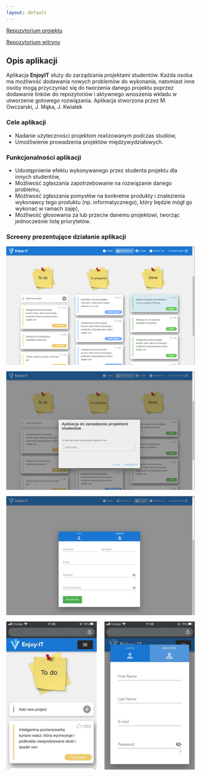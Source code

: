 ```yaml
---
layout: default
---
```

[Repozytorium projektu](https://github.com/flowerasny/EnjoyIT)

[Repozytorium witryny](https://github.com/jmaka96/jmaka96.github.io)

## Opis aplikacji

Aplikacja **EnjoyIT** służy do zarządzania projektami studentów. Każda osoba ma możliwość dodawania nowych problemów do wykonania, natomiast inne osoby mogą przyczyniać się do tworzenia danego projektu poprzez dodawanie linków do repozytoriów i aktywnego wnoszenia wkładu w utworzenie gotowego rozwiązania. Aplikacja stworzona przez M. Owczarski, J. Mąka, J. Kwiatek

### Cele aplikacji

*   Nadanie użyteczności projektom realizowanym podczas studiów,
*   Umożliwienie prowadzenia projektów międzywydziałowych.

### Funkcjonalności aplikacji

*   Udostępnienie efektu wykonywanego przez studenta projektu dla innych studentów,
*   Możliwość zgłaszania zapotrzebowanie na rozwiązanie danego problemu,
*   Możliwość zgłaszania pomysłów na konkretne produkty i znalezienia wykonawcy tego produktu (np. informatycznego), który będzie mógł go wykonać w ramach zajęć,
*   Możliwość głosowania za lub przeciw danemu projektowi, tworząc jednocześnie listę priorytetów.

### Screeny prezentujące działanie aplikacji

![screen1](./assets/images/screen1.png)

![screen2](./assets/images/screen2.png)

![screen3](./assets/images/screen3.png)

![screen4](./assets/images/screenMobile.jpg)